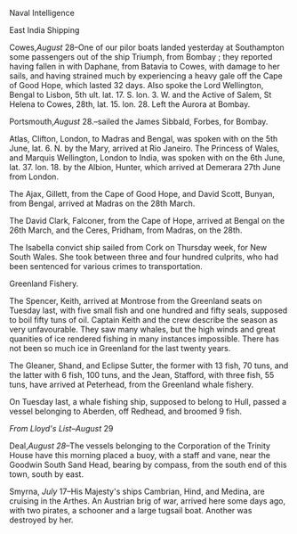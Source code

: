 Naval IntelligenceEast India ShippingCowes,*August* 28–One of
                    our pilor boats landed yesterday at Southampton some passengers out of the
                    ship Triumph, from Bombay ; they reported having fallen in with
                    Daphane, from Batavia to Cowes, with damage to her sails, and
                    having strained much by experiencing a heavy gale off the Cape of Good
                    Hope, which lasted 32 days. Also spoke the Lord Wellington, Bengal to
                        Lisbon, 5th ult. lat. 17. S. lon. 3. W. and the Active of
                    Salem, St Helena to Cowes, 28th, lat. 15. lon. 28. Left the Aurora at
                    Bombay.Portsmouth,*August*
                    28.–sailed the James Sibbald, Forbes, for Bombay.Atlas, Clifton, London, to Madras and Bengal, was spoken with on the 5th
                    June, lat. 6. N. by the Mary, arrived at Rio Janeiro. The Princess of
                    Wales, and Marquis Wellington, London to India, was spoken with on the 6th
                    June, lat. 37. lon. 18. by the Albion, Hunter, which arrived at Demerara
                    27th June from London.The Ajax, Gillett, from the Cape of Good Hope, and David Scott, Bunyan, from
                    Bengal, arrived at Madras on the 28th March.The David Clark, Falconer, from the Cape of Hope, arrived at Bengal on the
                    26th March, and the Ceres, Pridham, from Madras, on the 28th.The Isabella convict ship sailed from Cork on Thursday week, for New South
                    Wales. She took between three and four hundred culprits, who had been
                    sentenced for various crimes to transportation.Greenland Fishery.The Spencer, Keith, arrived at Montrose from the Greenland seats on Tuesday
                    last, with five small fish and one hundred and fifty seals, supposed to
                    boil fifty tuns of oil. Captain Keith and the crew describe the season as
                    very unfavourable. They saw many whales, but the high winds and great
                    quanities of ice rendered fishing in many instances impossible. There has
                    not been so much ice in Greenland for the last twenty years.The Gleaner, Shand, and Eclipse Sutter, the former with 13 fish, 70 tuns,
                    and the latter with 6 fish, 100 tuns, and the Jean, Stafford, with three
                    fish, 55 tuns, have arrived at Peterhead, from the Greenland whale
                    fishery.On Tuesday last, a whale fishing ship, supposed to belong to Hull, passed a
                    vessel belonging to Aberden, off Redhead, and broomed 9 fish.*From Lloyd's List–August*
                    29Deal,*August 28*–The
                    vessels belonging to the Corporation of the Trinity House have this morning
                    placed a buoy, with a staff and vane, near the Goodwin South Sand Head,
                    bearing by compass, from the south end of this town, south by east.Smyrna, *July* 17–His
                    Majesty's ships Cambrian, Hind, and Medina, are cruising in the Arthes. An
                    Austrian brig of war, arrived here some days ago, with two
                    pirates, a schooner and a large tugsail boat. Another was destroyed by
                    her.